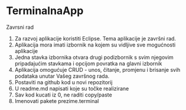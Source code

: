 # TerminalnaApp
 Zavrsni rad
1. Za razvoj aplikacije koristiti Eclipse. Tema aplikacije je završni rad.
2. Aplikacija mora imati izbornik na kojem su vidljive sve mogućnosti aplikacije
3. Jedna stavka izbornika otvara drugi podizbornik s svim njegovim pripadajućim stavkama i opcijom povratka na glavni izbornik
4. Aplikacija omogućuje CRUD - unos, čitanje, promjenu i brisanje svih podataka unutar Vašeg završnog rada.
5. Postaviti na github kod u novi repozitorij
6. U readme.md napisati koje su točke realizirane
7. Sav kod kucati iz 0, ne raditi copy/paste
8. Imenovati pakete prezime.terminal
